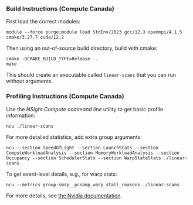 ### Build Instructions (Compute Canada)

First load the correct modules:
```
module --force purge;module load StdEnv/2023 gcc/12.3 openmpi/4.1.5 cmake/3.27.7 cuda/12.2
```

Then using an out-of-source build directory, build with cmake:
```
cmake -DCMAKE_BUILD_TYPE=Release ..
make
```

This should create an executable called `linear-scans` that you can run without arguments.

### Profiling Instructions (Compute Canada)

Use the _NSight Compute command line_ utility to get basic profile information:

```
ncu ./linear-scans
```

For more detailed statistics, add extra group arguments:

```
ncu --section SpeedOfLight --section LaunchStats --section ComputeWorkloadAnalysis --section MemoryWorkloadAnalysis --section Occupancy --section SchedulerStats --section WarpStateStats ./linear-scans
```

To get event-level details, e.g., for warp stats:

```
ncu --metrics group:smsp__pcsamp_warp_stall_reasons ./linear-scans
```

For more details, see [the Nvidia documentation](https://docs.nvidia.com/nsight-compute/ProfilingGuide/index.html).
